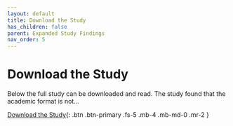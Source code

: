 ```yaml
---
layout: default
title: Download the Study
has_children: false
parent: Expanded Study Findings
nav_order: 5
---
```


# Download the Study

Below the full study can be downloaded and read. The study found that the academic format is not...

[Download the Study](/FLOSS_UX/study.pdf){: .btn .btn-primary .fs-5 .mb-4 .mb-md-0 .mr-2 }


